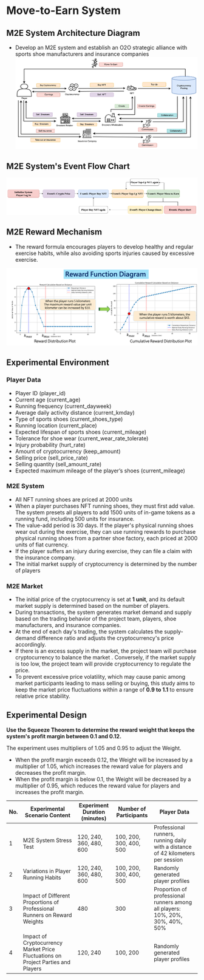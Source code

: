 # Move-to-Earn System

## M2E System Architecture Diagram
- Develop an M2E system and establish an O2O strategic alliance with sports shoe manufacturers and insurance companies
![image](系統架構圖.png)

## M2E System's Event Flow Chart
![image](系統事件流程圖.png)

## M2E Reward Mechanism
- The reward formula encourages players to develop healthy and regular exercise habits, while also avoiding sports injuries caused by excessive exercise.

![image](獎勵函數示意圖.png)

## Experimental Environment
### Player Data
- Player ID (player_id)
- Current age (current_age)
- Running frequency (current_dayweek)
- Average daily activity distance (current_kmday)
- Type of sports shoes (current_shoes_type)
- Running location (current_place)
- Expected lifespan of sports shoes (current_mileage)
- Tolerance for shoe wear (current_wear_rate_tolerate)
- Injury probability (hurt_rate)
- Amount of cryptocurrency (keep_amount)
- Selling price (sell_price_rate)
- Selling quantity (sell_amount_rate)
- Expected maximum mileage of the player’s shoes (current_mileage)

### M2E System
- All NFT running shoes are priced at 2000 units
- When a player purchases NFT running shoes, they must first add value. The system presets all players to add 1500 units of in-game tokens as a running fund, including 500 units for insurance. 
- The value-add period is 30 days. If the player's physical running shoes wear out during the exercise, they can use running rewards to purchase physical running shoes from a partner shoe factory, each priced at 2000 units of fiat currency. 
- If the player suffers an injury during exercise, they can file a claim with the insurance company.
- The initial market supply of cryptocurrency is determined by the number of players

### M2E Market
- The initial price of the cryptocurrency is set at **1 unit**, and its default market supply is determined based on the number of players.
- During transactions, the system generates market demand and supply based on the trading behavior of the project team, players, shoe manufacturers, and insurance companies.
- At the end of each day's trading, the system calculates the supply-demand difference ratio  and adjusts the cryptocurrency's price accordingly.
- If there is an excess supply in the market, the project team will purchase cryptocurrency to balance the market . Conversely, if the market supply is too low, the project team will provide cryptocurrency to regulate the price.
- To prevent excessive price volatility, which may cause panic among market participants leading to mass selling or buying, this study aims to keep the market price fluctuations within a range of **0.9 to 1.1** to ensure relative price stability.

## Experimental Design
**Use the Squeeze Theorem to determine the reward weight that keeps the system's profit margin between 0.1 and 0.12.**

The experiment uses multipliers of 1.05 and 0.95 to adjust the Weight.

- When the profit margin exceeds 0.12, the Weight will be increased by a multiplier of 1.05, which increases the reward value for players and decreases the profit margin.
- When the profit margin is below 0.1, the Weight will be decreased by a multiplier of 0.95, which reduces the reward value for players and increases the profit margin.

| No. | Experimental Scenario Content                          | Experiment Duration (minutes) | Number of Participants | Player Data                                                                                  |
|-----|--------------------------------------------------------|-------------------------------|------------------------|----------------------------------------------------------------------------------------------|
| 1   | M2E System Stress Test                                  | 120, 240, 360, 480, 600        | 100, 200, 300, 400, 500 | Professional runners, running daily with a distance of 42 kilometers per session              |
| 2   | Variations in Player Running Habits                     | 120, 240, 360, 480, 600        | 100, 200, 300, 400, 500 | Randomly generated player profiles                                                            |
| 3   | Impact of Different Proportions of Professional Runners on Reward Weights | 480                           | 300                    | Proportion of professional runners among all players: 10%, 20%, 30%, 40%, 50%                 |
| 4   | Impact of Cryptocurrency Market Price Fluctuations on Project Parties and Players | 120, 240                      | 100, 200               | Randomly generated player profiles                                                            |



